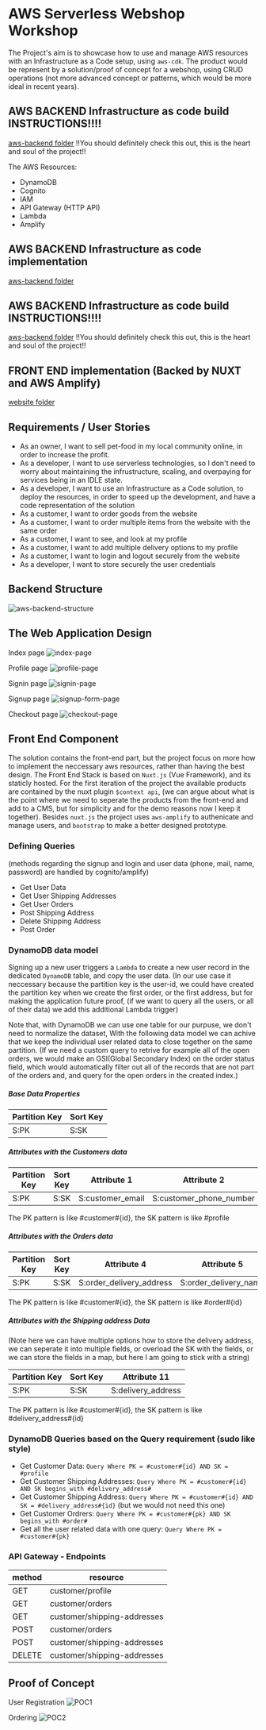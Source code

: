 # AWS Serverless Webshop Workshop
The Project's aim is to showcase how to use and manage AWS resources with an Infrastructure as a Code setup, using `aws-cdk`. The product would be represent by a solution/proof of concept for a webshop, using CRUD operations (not more advanced concept or patterns, which would be more ideal in recent years).

## AWS BACKEND Infrastructure as code build INSTRUCTIONS!!!!
[aws-backend folder](./aws-backend/README.md)
!!You should definitely check this out, this is the heart and soul of the project!!

The AWS Resources:
- DynamoDB
- Cognito
- IAM
- API Gateway (HTTP API)
- Lambda
- Amplify

## AWS BACKEND Infrastructure as code implementation
[aws-backend folder](./aws-backend)

## AWS BACKEND Infrastructure as code build INSTRUCTIONS!!!!
[aws-backend folder](./aws-backend/README.md)
!!You should definitely check this out, this is the heart and soul of the project!!

## FRONT END implementation (Backed by NUXT and AWS Amplify)
[website folder](./website)

## Requirements / User Stories
- As an owner, I want to sell pet-food in my local community online, in order to increase the profit.
- As a developer, I want to use serverless technologies, so I don't need to worry about maintaining the infrustructure, scaling, and overpaying for services being in an IDLE state.
- As a developer, I want to use an Infrastructure as a Code solution, to deploy the resources, in order to speed up the development, and have a code representation of the solution
- As a customer, I want to order goods from the website
- As a customer, I want to order multiple items from the website with the same order
- As a customer, I want to see, and look at my profile
- As a customer, I want to add multiple delivery options to my profile
- As a customer, I want to login and logout securely from the website
- As a developer, I want to store securely the user credentials

## Backend Structure
![aws-backend-structure](./docs/aws-backend.png)

## The Web Application Design

Index page
![index-page](./docs/index-picture.PNG)

Profile page
![profile-page](./docs/profile-picture.PNG)

Signin page
![signin-page](./docs/signin-picture.PNG)

Signup page
![signup-form-page](./docs/signup-form-picture.PNG)

Checkout page
![checkout-page](./docs/checkout-picture.PNG)

## Front End Component
The solution contains the front-end part, but the project focus on more how to implement the neccessary aws resources, rather than having the best design. The Front End Stack is based on `Nuxt.js` (Vue Framework), and its staticly hosted. For the first iteration of the project the available products are contained by the nuxt plugin `$context api`, (we can argue about what is the point where we need to seperate the products from the front-end and add to a CMS, but for simplicity and for the demo reasons now I keep it together). Besides `nuxt.js` the project uses `aws-amplify` to authenicate and manage users, and `bootstrap` to make a better designed prototype.

### Defining Queries

(methods regarding the signup and login and user data (phone, mail, name, password) are handled by cognito/amplify)

- Get User Data
- Get User Shipping Addresses
- Get User Orders
- Post Shipping Address
- Delete Shipping Address
- Post Order

### DynamoDB data model

Signing up a new user triggers a `Lambda` to create a new user record in the dedicated `DynamoDB` table, and copy the user data. (In our use case it neccessary because the partition key is the user-id, we could have created the partition key when we create the first order, or the first address, but for making the application future proof, (if we want to query all the users, or all of their data) we add this additional Lambda trigger)

Note that, with DynamoDB we can use one table for our purpuse, we don't need to normalize the dataset, With the following data model we can achive that we keep the individual user related data to close together on the same partition. (If we need a custom query to retrive for example all of the open orders, we would make an GSI(Global Secondary Index) on the order status field, which would automatically filter out all of the records that are not part of the orders and, and query for the open orders in the created index.)

##### Base Data Properties

|Partition Key|Sort Key|
|---|---|
|S:PK|S:SK|

##### Attributes with the Customers data

|Partition Key|Sort Key|Attribute 1|Attribute 2|Attribute 3|
|---|---|---|---|---|
|S:PK|S:SK|S:customer_email|S:customer_phone_number|S:customer_name|

The PK pattern is like #customer#{id}, the SK pattern is like #profile

##### Attributes with the Orders data

|Partition Key|Sort Key|Attribute 4|Attribute 5|Attribute 6|Attribute 7|Attribute 8|Attribute 9|Attribute 10|
|---|---|---|---|---|---|---|---|---|
|S:PK|S:SK|S:order_delivery_address|S:order_delivery_name|S:order_delivery_phone_number|List{Map}:order_items|S:order_id|N:order_total_price|S:order_status|

The PK pattern is like #customer#{id}, the SK pattern is like #order#{id}

##### Attributes with the Shipping address Data
(Note here we can have multiple options how to store the delivery address, we can seperate it into multiple fields, or overload the SK with the fields, or we can store the fields in a map, but here I am going to stick with a string)

|Partition Key|Sort Key|Attribute 11|
|---|---|---|
|S:PK|S:SK|S:delivery_address|

The PK pattern is like #customer#{id}, the SK pattern is like #delivery_address#{id}

### DynamoDB Queries based on the Query requirement (sudo like style)
- Get Customer Data: `Query Where PK = #customer#{id} AND SK = #profile`
- Get Customer Shipping Addresses: `Query Where PK = #customer#{id} AND SK begins_with #delivery_address#`
- Get Customer Shipping Address: `Query Where PK = #customer#{id} AND SK = #delivery_address#{id}` (but we would not need this one)
- Get Customer Ordrers: `Query Where PK = #customer#{pk} AND SK begins_with #order#`
- Get all the user related data with one query: `Query Where PK = #customer#{pk}`

### API Gateway - Endpoints
|method|resource|
|---|---|
|GET|customer/profile|
|GET|customer/orders|
|GET|customer/shipping-addresses|
|POST|customer/orders|
|POST|customer/shipping-addresses|
|DELETE|customer/shipping-addresses|

## Proof of Concept

User Registration
![POC1](./docs/POC1.gif)

Ordering
![POC2](./docs/POC2.gif)
